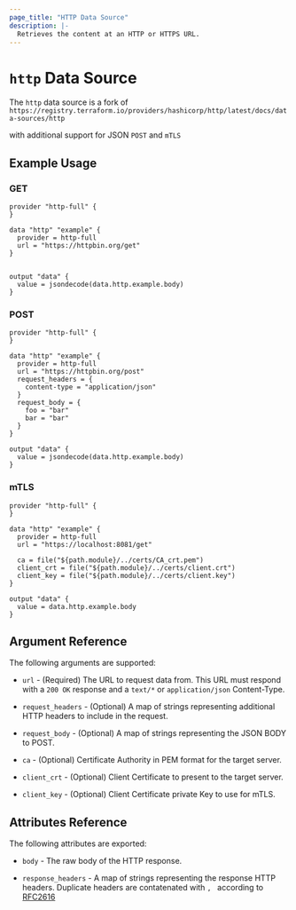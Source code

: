```yaml
---
page_title: "HTTP Data Source"
description: |-
  Retrieves the content at an HTTP or HTTPS URL.
---
```


# `http` Data Source

The `http` data source is a fork of `https://registry.terraform.io/providers/hashicorp/http/latest/docs/data-sources/http`

with additional support for JSON `POST` and `mTLS`

## Example Usage

### GET

```hcl
provider "http-full" {
}
 
data "http" "example" {
  provider = http-full
  url = "https://httpbin.org/get"
}


output "data" {
  value = jsondecode(data.http.example.body)
}
```


### POST 

```hcl
provider "http-full" {
}
 
data "http" "example" {
  provider = http-full
  url = "https://httpbin.org/post"
  request_headers = {
    content-type = "application/json"
  }
  request_body = {
    foo = "bar"
    bar = "bar"
  }
}

output "data" {
  value = jsondecode(data.http.example.body)
}
```

### mTLS

```hcl
provider "http-full" {
}

data "http" "example" {
  provider = http-full
  url = "https://localhost:8081/get"

  ca = file("${path.module}/../certs/CA_crt.pem")
  client_crt = file("${path.module}/../certs/client.crt")
  client_key = file("${path.module}/../certs/client.key")  
}

output "data" {
  value = data.http.example.body
}
```


## Argument Reference

The following arguments are supported:

* `url` - (Required) The URL to request data from. This URL must respond with
  a `200 OK` response and a `text/*` or `application/json` Content-Type.

* `request_headers` - (Optional) A map of strings representing additional HTTP
  headers to include in the request.

* `request_body` - (Optional) A map of strings representing the JSON BODY to POST.

* `ca` - (Optional) Certificate Authority in PEM format for the target server.

* `client_crt` - (Optional) Client Certificate to present to the target server.

* `client_key` - (Optional) Client Certificate private Key to use for mTLS.

## Attributes Reference

The following attributes are exported:

* `body` - The raw body of the HTTP response.

* `response_headers` - A map of strings representing the response HTTP headers.
  Duplicate headers are contatenated with `, ` according to
  [RFC2616](https://www.w3.org/Protocols/rfc2616/rfc2616-sec4.html#sec4.2)



